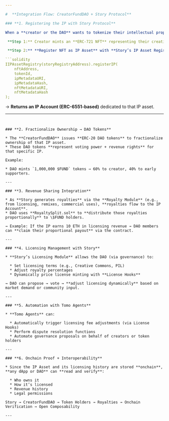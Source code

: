 ```yaml
---

#  **Integration Flow: CreatorFundDAO + Story Protocol**

### **1. Registering the IP with Story Protocol**

When a **creator or the DAO** wants to tokenize their intellectual property:

 **Step 1:** Creator mints an **ERC-721 NFT** representing their creative work (e.g., song, book, film, etc.) → can be minted independently or via Story.

 **Step 2:** **Register NFT as IP Asset** with **Story’s IP Asset Registry** by calling:

```solidity
IIPAssetRegistry(storyRegistryAddress).registerIP(
    nftAddress,
    tokenId,
    ipMetadataURI,
    ipMetadataHash,
    nftMetadataURI,
    nftMetadataHash
);
```

→ **Returns an IP Account (ERC-6551-based)** dedicated to that IP asset.

---
```


### **2. Fractionalize Ownership → DAO Tokens**

* The **CreatorFundDAO** issues **ERC-20 DAO tokens** to fractionalize ownership of that IP asset.
* These DAO tokens **represent voting power + revenue rights** for that specific IP.

Example:

* DAO mints `1,000,000 $FUND` tokens → 60% to creator, 40% to early supporters.

---

### **3. Revenue Sharing Integration**

* As **Story generates royalties** via the **Royalty Module** (e.g., from licensing, remixes, commercial uses), **royalties flow to the IP Account**.
* DAO uses **RoyaltySplit.sol** to **distribute those royalties proportionally** to \$FUND holders.

→ Example: If the IP earns 10 ETH in licensing revenue → DAO members can **claim their proportional payout** via the contract.

---

### **4. Licensing Management with Story**

* **Story’s Licensing Module** allows the DAO (via governance) to:

  * Set licensing terms (e.g., Creative Commons, PIL)
  * Adjust royalty percentages
  * Dynamically price license minting with **License Hooks**

→ DAO can propose → vote → **adjust licensing dynamically** based on market demand or community input.

---

### **5. Automation with Tomo Agents**

* **Tomo Agents** can:

  * Automatically trigger licensing fee adjustments (via License Hooks)
  * Perform dispute resolution functions
  * Automate governance proposals on behalf of creators or token holders

---

### **6. Onchain Proof + Interoperability**

* Since the IP Asset and its licensing history are stored **onchain**, **any dApp or DAO** can **read and verify**:

  * Who owns it
  * How it’s licensed
  * Revenue history
  * Legal permissions

Story → CreatorFundDAO → Token Holders → Royalties → Onchain Verification → Open Composability

---

